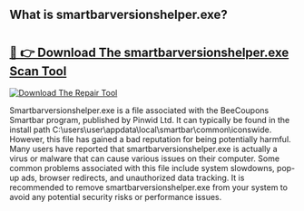 ## What is smartbarversionshelper.exe? 

# <h2><a href="https://exedetect.com/download.php?smartbarversionshelper.exe">🔗 👉 Download The smartbarversionshelper.exe Scan Tool</a></h2>

[![Download The Repair Tool](https://exedetect.com/download-button.jpg)](https://exedetect.com/download.php?smartbarversionshelper.exe)

Smartbarversionshelper.exe is a file associated with the BeeCoupons Smartbar program, published by Pinwid Ltd. It can typically be found in the install path C:\users\user\appdata\local\smartbar\common\iconswide. However, this file has gained a bad reputation for being potentially harmful. Many users have reported that smartbarversionshelper.exe is actually a virus or malware that can cause various issues on their computer. Some common problems associated with this file include system slowdowns, pop-up ads, browser redirects, and unauthorized data tracking. It is recommended to remove smartbarversionshelper.exe from your system to avoid any potential security risks or performance issues.